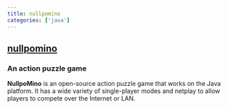 ```yaml
---
title: nullpomino
categories: ['java']
---
```

## [nullpomino](https://github.com/nullpomino/nullpomino)

###  An action puzzle game


**NullpoMino** is an open-source action puzzle game that works on the Java platform. It has a wide variety of single-player modes and netplay to allow players to compete over the Internet or LAN.
